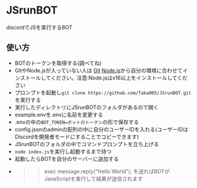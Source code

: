# JSrunBOT
discordでJSを実行するBOT
## 使い方
- BOTのトークンを取得する(調べてね)
- GitやNode.jsが入っていない人は [Git](https://git-scm.com/download/win) [Node.js](https://nodejs.org/ja/download)から自分の環境に合わせてインストールしてください。注意:Node.jsはv16以上をインストールしてください
- プロンプトを起動し`git clone https://github.com/Taka005/JSrunBOT.git`を実行する
- 実行したディレクトリにJSrunBOTのフォルダがあるので開く
- example.envを.envに名前を変更する
- .envの中の`BOT_TOKEN=ボットのトークン`の形で保存する
- config.jsonのadminの配列の中に自分のユーザーIDを入れる(ユーザーIDはDiscordを開発者モードにすることでコピーできます)
- JSrunBOTのフォルダの中でコマンドプロンプトを立ち上げる
- `node index.js`を実行し起動するまで待つ
- 起動したらBOTを自分のサーバーに追加する
- >>exec message.reply("Hello World"); を送ればBOTがJavaScriptを実行して結果が送信されます  
